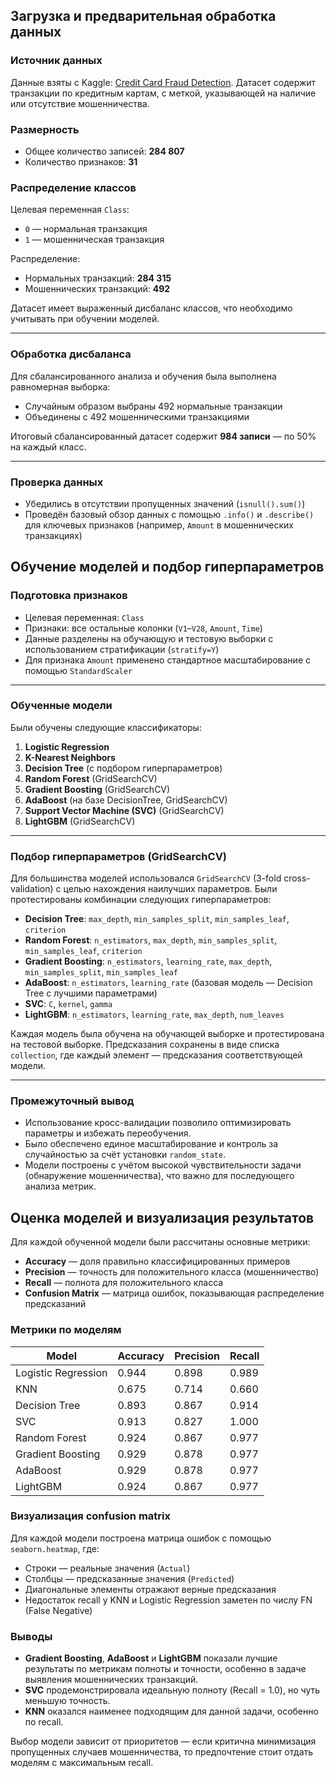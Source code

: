 ## Загрузка и предварительная обработка данных

### Источник данных
Данные взяты с Kaggle: [Credit Card Fraud Detection](https://www.kaggle.com/datasets/mlg-ulb/creditcardfraud). Датасет содержит транзакции по кредитным картам, с меткой, указывающей на наличие или отсутствие мошенничества.

### Размерность
- Общее количество записей: **284 807**
- Количество признаков: **31**

### Распределение классов
Целевая переменная `Class`:
- `0` — нормальная транзакция
- `1` — мошенническая транзакция

Распределение:
- Нормальных транзакций: **284 315**
- Мошеннических транзакций: **492**

Датасет имеет выраженный дисбаланс классов, что необходимо учитывать при обучении моделей.

---

### Обработка дисбаланса
Для сбалансированного анализа и обучения была выполнена равномерная выборка:
- Случайным образом выбраны 492 нормальные транзакции
- Объединены с 492 мошенническими транзакциями

Итоговый сбалансированный датасет содержит **984 записи** — по 50% на каждый класс.

---

### Проверка данных
- Убедились в отсутствии пропущенных значений (`isnull().sum()`)
- Проведён базовый обзор данных с помощью `.info()` и `.describe()` для ключевых признаков (например, `Amount` в мошеннических транзакциях)



## Обучение моделей и подбор гиперпараметров

### Подготовка признаков

- Целевая переменная: `Class`
- Признаки: все остальные колонки (`V1`–`V28`, `Amount`, `Time`)
- Данные разделены на обучающую и тестовую выборки с использованием стратификации (`stratify=Y`)
- Для признака `Amount` применено стандартное масштабирование с помощью `StandardScaler`

---

### Обученные модели

Были обучены следующие классификаторы:

1. **Logistic Regression**
2. **K-Nearest Neighbors**
3. **Decision Tree** (c подбором гиперпараметров)
4. **Random Forest** (GridSearchCV)
5. **Gradient Boosting** (GridSearchCV)
6. **AdaBoost** (на базе DecisionTree, GridSearchCV)
7. **Support Vector Machine (SVC)** (GridSearchCV)
8. **LightGBM** (GridSearchCV)

---

### Подбор гиперпараметров (GridSearchCV)

Для большинства моделей использовался `GridSearchCV` (3-fold cross-validation) с целью нахождения наилучших параметров. Были протестированы комбинации следующих гиперпараметров:

- **Decision Tree**: `max_depth`, `min_samples_split`, `min_samples_leaf`, `criterion`
- **Random Forest**: `n_estimators`, `max_depth`, `min_samples_split`, `min_samples_leaf`, `criterion`
- **Gradient Boosting**: `n_estimators`, `learning_rate`, `max_depth`, `min_samples_split`, `min_samples_leaf`
- **AdaBoost**: `n_estimators`, `learning_rate` (базовая модель — Decision Tree с лучшими параметрами)
- **SVC**: `C`, `kernel`, `gamma`
- **LightGBM**: `n_estimators`, `learning_rate`, `max_depth`, `num_leaves`

Каждая модель была обучена на обучающей выборке и протестирована на тестовой выборке. Предсказания сохранены в виде списка `collection`, где каждый элемент — предсказания соответствующей модели.

---

### Промежуточный вывод

- Использование кросс-валидации позволило оптимизировать параметры и избежать переобучения.
- Было обеспечено единое масштабирование и контроль за случайностью за счёт установки `random_state`.
- Модели построены с учётом высокой чувствительности задачи (обнаружение мошенничества), что важно для последующего анализа метрик.


## Оценка моделей и визуализация результатов

Для каждой обученной модели были рассчитаны основные метрики:

- **Accuracy** — доля правильно классифицированных примеров
- **Precision** — точность для положительного класса (мошенничество)
- **Recall** — полнота для положительного класса
- **Confusion Matrix** — матрица ошибок, показывающая распределение предсказаний

### Метрики по моделям

| Model               | Accuracy | Precision | Recall  |
|---------------------|----------|-----------|---------|
| Logistic Regression | 0.944    | 0.898     | 0.989   |
| KNN                 | 0.675    | 0.714     | 0.660   |
| Decision Tree       | 0.893    | 0.867     | 0.914   |
| SVC                 | 0.913    | 0.827     | 1.000   |
| Random Forest       | 0.924    | 0.867     | 0.977   |
| Gradient Boosting   | 0.929    | 0.878     | 0.977   |
| AdaBoost            | 0.929    | 0.878     | 0.977   |
| LightGBM            | 0.924    | 0.867     | 0.977   |

### Визуализация confusion matrix

Для каждой модели построена матрица ошибок с помощью `seaborn.heatmap`, где:

- Строки — реальные значения (`Actual`)
- Столбцы — предсказанные значения (`Predicted`)
- Диагональные элементы отражают верные предсказания
- Недостаток recall у KNN и Logistic Regression заметен по числу FN (False Negative)

### Выводы

- **Gradient Boosting**, **AdaBoost** и **LightGBM** показали лучшие результаты по метрикам полноты и точности, особенно в задаче выявления мошеннических транзакций.
- **SVC** продемонстрировала идеальную полноту (Recall = 1.0), но чуть меньшую точность.
- **KNN** оказался наименее подходящим для данной задачи, особенно по recall.

Выбор модели зависит от приоритетов — если критична минимизация пропущенных случаев мошенничества, то предпочтение стоит отдать моделям с максимальным recall.
